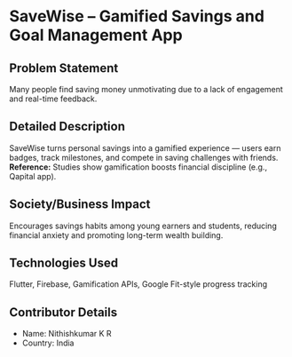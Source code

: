 # SaveWise – Gamified Savings and Goal Management App

## Problem Statement
Many people find saving money unmotivating due to a lack of engagement and real-time feedback.

## Detailed Description
SaveWise turns personal savings into a gamified experience — users earn badges, track milestones, and compete in saving challenges with friends.
**Reference:** Studies show gamification boosts financial discipline (e.g., Qapital app).

## Society/Business Impact
Encourages savings habits among young earners and students, reducing financial anxiety and promoting long-term wealth building.

## Technologies Used
Flutter, Firebase, Gamification APIs, Google Fit-style progress tracking

## Contributor Details
- Name: Nithishkumar K R
- Country: India
